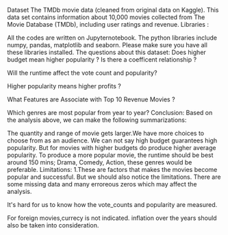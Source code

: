 Dataset
The TMDb movie data (cleaned from original data on Kaggle).
This data set contains information about 10,000 movies collected from The Movie Database (TMDb), including user ratings and revenue.
Libraries :

All the codes are written on Jupyternotebook. The python libraries include numpy, pandas, matplotlib and seaborn. Please make sure you have all these libraries installed.
The questions about this dataset:
Does higher budget mean higher popularity ? Is there a coefficent relationship ?

Will the runtime affect the vote count and popularity?

Higher popularity means higher profits ?

What Features are Associate with Top 10 Revenue Movies ?

Which genres are most popular from year to year?
Conclusion:
Based on the analysis above, we can make the following summarizations:

The quantity and range of movie gets larger.We have more choices to choose from as an audience.
We can not say high budget guarantees high popularity. But for movies with higher budgets do produce higher average popularity.
To produce a more popular movie, the runtime should be best around 150 mins; Drama, Comedy, Action, these genres would be preferable.
Limitations:
1.These are factors that makes the movies become popular and successful. But we should also notice the limitations. There are some missing data and many erroreous zeros which may affect the analysis.

It's hard for us to know how the vote_counts and popularity are measured.

For foreign movies,currecy is not indicated. inflation over the years should also be taken into consideration.
